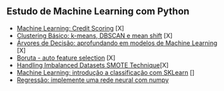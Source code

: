 ## Estudo de Machine Learning com Python

- [Machine Learning: Credit Scoring](https://cursos.alura.com.br/course/machine-learning-credit-scoring) [X]
- [Clustering Básico: k-means, DBSCAN e mean shift](https://cursos.alura.com.br/course/clustering-dados-sem-classificacao) [X]
- [Árvores de Decisão: aprofundando em modelos de Machine Learning](https://cursos.alura.com.br/course/arvores-decisao-aprofundando-modelos-machine-learning) [X]
- [Boruta - auto feature selection](https://towardsdatascience.com/boruta-explained-the-way-i-wish-someone-explained-it-to-me-4489d70e154a) [X]
- [Handling Imbalanced Datasets SMOTE Technique](https://www.youtube.com/watch?v=dkXB8HH_4-k&ab_channel=DataMites)[X]
- [Machine Learning: introdução a classificação com SKLearn](https://cursos.alura.com.br/course/machine-learning-introducao-a-classificacao-com-sklearn) []
- [Regressão: implemente uma rede neural com numpy](https://cursos.alura.com.br/course/rede-neural-numpy)

